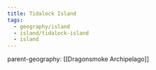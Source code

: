 ```yaml
---
title: Tidalock Island
tags:
  - geography/island
  - island/tidalock-island
  - island
---
```


parent-geography: [[Dragonsmoke Archipelago]]